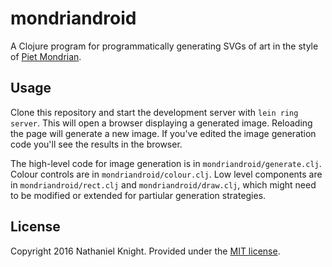 # mondriandroid

A Clojure program for programmatically generating SVGs of art in the style of [Piet Mondrian](https://en.wikipedia.org/wiki/Piet_Mondrian).

## Usage

Clone this repository and start the development server with `lein ring server`. This will open a browser displaying a generated image. Reloading the page will generate a new image. If you've edited the image generation code you'll see the results in the browser.

The high-level code for image generation is in `mondriandroid/generate.clj`. Colour controls are in `mondriandroid/colour.clj`. Low level  components  are in `mondriandroid/rect.clj` and `mondriandroid/draw.clj`, which might need to be modified or extended for partiular generation strategies.

## License

Copyright 2016 Nathaniel Knight. Provided under the [MIT license](https://opensource.org/licenses/MIT).
